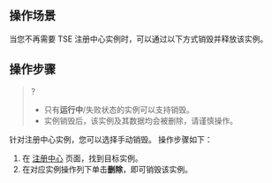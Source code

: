 ## 操作场景
当您不再需要 TSE 注册中心实例时，可以通过以下方式销毁并释放该实例。


## 操作步骤
>?
>- 只有**运行中**/失败状态的实例可以支持销毁。
>- 实例销毁后，该实例及其数据均会被删除，请谨慎操作。

针对注册中心实例，您可以选择手动销毁。 操作步骤如下：

1. 在 [注册中心](https://console.cloud.tencent.com/tse/zookeeper) 页面，找到目标实例。
2. 在对应实例操作列下单击**删除**，即可销毁该实例。

  

